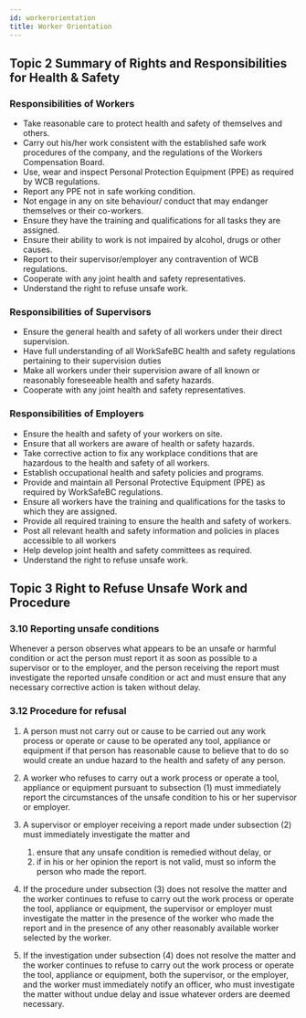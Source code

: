 ```yaml
---
id: workerorientation
title: Worker Orientation
---
```


## Topic 2 Summary of Rights  and Responsibilities for Health & Safety

### Responsibilities of Workers

* Take reasonable care to protect health and safety of themselves and others.
* Carry out his/her work consistent with the established safe work procedures of the company, and the regulations of the Workers Compensation Board.
* Use, wear and inspect Personal Protection Equipment (PPE) as required by WCB regulations.
* Report any PPE not in safe working condition.
* Not engage in any on site behaviour/ conduct that may endanger themselves or their co-workers.
* Ensure they have the training and qualifications for all tasks they are assigned.
* Ensure their ability to work is not impaired by alcohol, drugs or other causes.
* Report to their supervisor/employer any contravention of WCB regulations.
* Cooperate with any joint health and safety representatives.
* Understand the right to refuse unsafe work.

### Responsibilities of Supervisors

* Ensure the general health and safety of all workers under their direct supervision.
* Have full understanding of all WorkSafeBC health and safety regulations pertaining to their supervision duties
* Make all workers under their supervision aware of all known or reasonably foreseeable health and safety hazards.
* Cooperate with any joint health and safety representatives.

### Responsibilities of Employers

* Ensure the health and safety of your workers on site.
* Ensure that all workers are aware of health or safety hazards.
* Take corrective action to fix any workplace conditions that are hazardous to the health and safety of all workers.
* Establish occupational health and safety policies and programs.
* Provide and maintain all Personal Protective Equipment (PPE) as required by WorkSafeBC regulations.
* Ensure all workers have the training and qualifications for the tasks to which they are assigned.
* Provide all required training to ensure the health and safety of workers.
* Post all relevant health and safety information and policies in places accessible to all workers
* Help develop joint health and safety committees as required.
* Understand the right to refuse unsafe work.

## Topic 3 Right to Refuse Unsafe Work and Procedure

### 3.10 Reporting unsafe conditions
Whenever a person observes what appears to be an unsafe or harmful condition or act the person must report it as soon as possible to a supervisor or to the employer, and the person receiving the report must investigate the reported unsafe condition or act and must ensure that any necessary corrective action is taken without delay.

### 3.12 Procedure for refusal
1. A person must not carry out or cause to be carried out any work process or operate or cause to be operated any tool, appliance or equipment if that person has reasonable cause to believe that to do so would create an undue hazard to the health and safety of any person.
2.  A worker who refuses to carry out a work process or operate a tool, appliance or equipment pursuant to subsection (1) must immediately report the circumstances of the unsafe condition to his or her supervisor or employer.

3.   A supervisor or employer receiving a report made under subsection (2) must immediately investigate the matter and
     1.   ensure that any unsafe condition is remedied without delay, or
     2.   if in his or her opinion the report is not valid, must so inform the person who made the report.

4.   If the procedure under subsection (3) does not resolve the matter and the worker continues to refuse to carry out the work process or operate the tool, appliance or equipment, the supervisor or employer must investigate the matter in the presence of the worker who made the report and in the presence of any other reasonably available worker selected by the worker.

5.   If the investigation under subsection (4) does not resolve the matter and the worker continues to refuse to carry out the work process or operate the tool, appliance or equipment, both the supervisor, or the employer, and the worker must immediately notify an officer, who must investigate the matter without undue delay and issue whatever orders are deemed necessary.